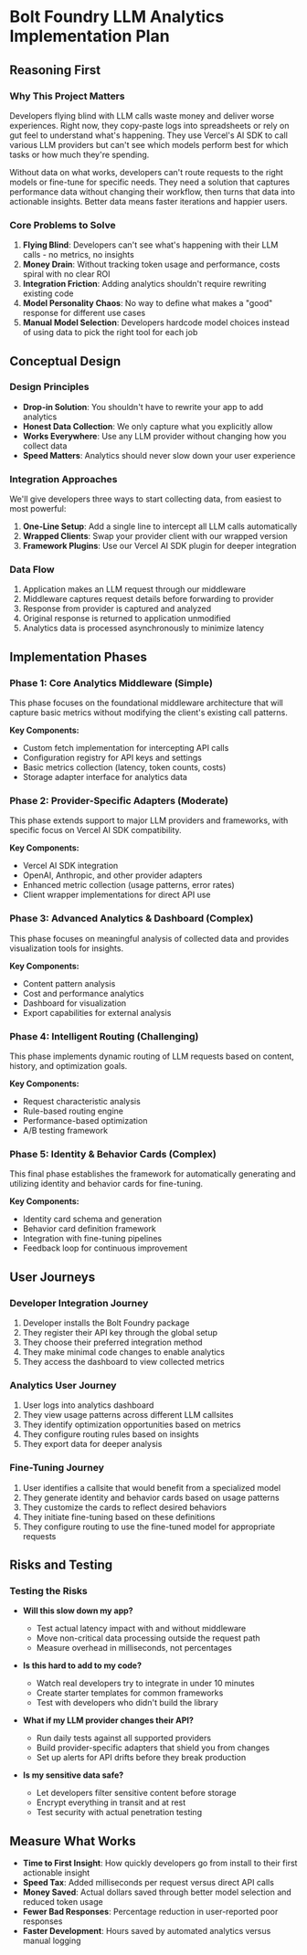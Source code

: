 # Bolt Foundry LLM Analytics Implementation Plan

## Reasoning First

### Why This Project Matters

Developers flying blind with LLM calls waste money and deliver worse
experiences. Right now, they copy-paste logs into spreadsheets or rely on gut
feel to understand what's happening. They use Vercel's AI SDK to call various
LLM providers but can't see which models perform best for which tasks or how
much they're spending.

Without data on what works, developers can't route requests to the right models
or fine-tune for specific needs. They need a solution that captures performance
data without changing their workflow, then turns that data into actionable
insights. Better data means faster iterations and happier users.

### Core Problems to Solve

1. **Flying Blind**: Developers can't see what's happening with their LLM
   calls - no metrics, no insights
2. **Money Drain**: Without tracking token usage and performance, costs spiral
   with no clear ROI
3. **Integration Friction**: Adding analytics shouldn't require rewriting
   existing code
4. **Model Personality Chaos**: No way to define what makes a "good" response
   for different use cases
5. **Manual Model Selection**: Developers hardcode model choices instead of
   using data to pick the right tool for each job

## Conceptual Design

### Design Principles

- **Drop-in Solution**: You shouldn't have to rewrite your app to add analytics
- **Honest Data Collection**: We only capture what you explicitly allow
- **Works Everywhere**: Use any LLM provider without changing how you collect
  data
- **Speed Matters**: Analytics should never slow down your user experience

### Integration Approaches

We'll give developers three ways to start collecting data, from easiest to most
powerful:

1. **One-Line Setup**: Add a single line to intercept all LLM calls
   automatically
2. **Wrapped Clients**: Swap your provider client with our wrapped version
3. **Framework Plugins**: Use our Vercel AI SDK plugin for deeper integration

### Data Flow

1. Application makes an LLM request through our middleware
2. Middleware captures request details before forwarding to provider
3. Response from provider is captured and analyzed
4. Original response is returned to application unmodified
5. Analytics data is processed asynchronously to minimize latency

## Implementation Phases

### Phase 1: Core Analytics Middleware (Simple)

This phase focuses on the foundational middleware architecture that will capture
basic metrics without modifying the client's existing call patterns.

**Key Components:**

- Custom fetch implementation for intercepting API calls
- Configuration registry for API keys and settings
- Basic metrics collection (latency, token counts, costs)
- Storage adapter interface for analytics data

### Phase 2: Provider-Specific Adapters (Moderate)

This phase extends support to major LLM providers and frameworks, with specific
focus on Vercel AI SDK compatibility.

**Key Components:**

- Vercel AI SDK integration
- OpenAI, Anthropic, and other provider adapters
- Enhanced metric collection (usage patterns, error rates)
- Client wrapper implementations for direct API use

### Phase 3: Advanced Analytics & Dashboard (Complex)

This phase focuses on meaningful analysis of collected data and provides
visualization tools for insights.

**Key Components:**

- Content pattern analysis
- Cost and performance analytics
- Dashboard for visualization
- Export capabilities for external analysis

### Phase 4: Intelligent Routing (Challenging)

This phase implements dynamic routing of LLM requests based on content, history,
and optimization goals.

**Key Components:**

- Request characteristic analysis
- Rule-based routing engine
- Performance-based optimization
- A/B testing framework

### Phase 5: Identity & Behavior Cards (Complex)

This final phase establishes the framework for automatically generating and
utilizing identity and behavior cards for fine-tuning.

**Key Components:**

- Identity card schema and generation
- Behavior card definition framework
- Integration with fine-tuning pipelines
- Feedback loop for continuous improvement

## User Journeys

### Developer Integration Journey

1. Developer installs the Bolt Foundry package
2. They register their API key through the global setup
3. They choose their preferred integration method
4. They make minimal code changes to enable analytics
5. They access the dashboard to view collected metrics

### Analytics User Journey

1. User logs into analytics dashboard
2. They view usage patterns across different LLM callsites
3. They identify optimization opportunities based on metrics
4. They configure routing rules based on insights
5. They export data for deeper analysis

### Fine-Tuning Journey

1. User identifies a callsite that would benefit from a specialized model
2. They generate identity and behavior cards based on usage patterns
3. They customize the cards to reflect desired behaviors
4. They initiate fine-tuning based on these definitions
5. They configure routing to use the fine-tuned model for appropriate requests

## Risks and Testing

### Testing the Risks

- **Will this slow down my app?**
  - Test actual latency impact with and without middleware
  - Move non-critical data processing outside the request path
  - Measure overhead in milliseconds, not percentages

- **Is this hard to add to my code?**
  - Watch real developers try to integrate in under 10 minutes
  - Create starter templates for common frameworks
  - Test with developers who didn't build the library

- **What if my LLM provider changes their API?**
  - Run daily tests against all supported providers
  - Build provider-specific adapters that shield you from changes
  - Set up alerts for API drifts before they break production

- **Is my sensitive data safe?**
  - Let developers filter sensitive content before storage
  - Encrypt everything in transit and at rest
  - Test security with actual penetration testing

## Measure What Works

- **Time to First Insight**: How quickly developers go from install to their
  first actionable insight
- **Speed Tax**: Added milliseconds per request versus direct API calls
- **Money Saved**: Actual dollars saved through better model selection and
  reduced token usage
- **Fewer Bad Responses**: Percentage reduction in user-reported poor responses
- **Faster Development**: Hours saved by automated analytics versus manual
  logging
